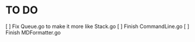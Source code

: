 # TO DO

[ ] Fix Queue.go to make it more like Stack.go
[ ] Finish CommandLine.go
[ ] Finish MDFormatter.go